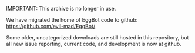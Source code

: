IMPORTANT: This archive is no longer in use.

We have migrated the home of EggBot code to github: https://github.com/evil-mad/EggBot/

Some older, uncategorized downloads are still hosted in this repository, but all new issue reporting, current code, and development is now at github.
